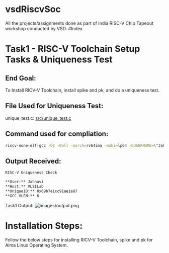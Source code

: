 # vsdRiscvSoc
All the projects/assignments done as part of India RISC-V Chip Tapeout workshop conducted by VSD. 
#Index

# Task1 - RISC-V Toolchain Setup Tasks & Uniqueness Test

## End Goal: 
To Install RICV-V Toolchain, install spike and pk, and do a uniqueness test.

## File Used for Uniqueness Test: 
unique_test.c: [src/unique_test.c](task1/unique_test.c)

## Command used for compliation: 
```bash
riscv-none-elf-gcc -O2 -Wall -march=rv64ima -mabi=lp64 -DUSERNAME=\"Jahnavi\" -DHOSTNAME=\"VLSILab\" unique_test.c -o unique_test
```

## Output Received: 

```bash
RISC-V Uniqueness Check

**User:** Jahnavi  
**Host:** VLSILab  
**UniqueID:** 0x69b7e1cc91ae1a87  
**GCC_VLEN:** 6  
```
Task1 Output: ![images/output.png](images/task1/UniquenessTest.png)



# Installation Steps:

Follow the below steps for installing RICV-V Toolchain, spike and pk for Alma Linux Operating System.

